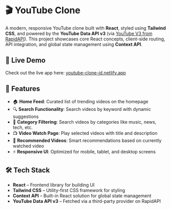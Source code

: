 # 🎬 YouTube Clone

A modern, responsive YouTube clone built with **React**, styled using **Tailwind CSS**, and powered by the **YouTube Data API v3** (via [YouTube V3 from RapidAPI](https://rapidapi.com/ytdlfree/api/youtube-v31)). This project showcases core React concepts, client-side routing, API integration, and global state management using **Context API**.

## 🚀 Live Demo

Check out the live app here: [youtube-clone-jd.netlify.app](https://youtube-clone-jd.netlify.app/)

## 📸 Features

- 🏠 **Home Feed**: Curated list of trending videos on the homepage
- 🔍 **Search Functionality**: Search videos by keyword with dynamic suggestions
- 🎯 **Category Filtering**: Search videos by categories like music, news, tech, etc.
- 📺 **Video Watch Page**: Play selected videos with title and description
- 🤝 **Recommended Videos**: Smart recommendations based on currently watched video
- ⚡ **Responsive UI**: Optimized for mobile, tablet, and desktop screens

## 🛠 Tech Stack

- **React** – Frontend library for building UI
- **Tailwind CSS** – Utility-first CSS framework for styling
- **Context API** – Built-in React solution for global state management
- **YouTube Data API v3** – Fetched via a third-party provider on RapidAPI
